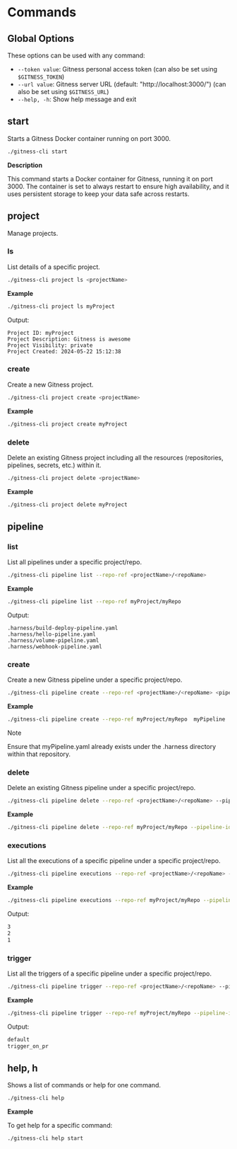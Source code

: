 # Commands

## Global Options

These options can be used with any command:

- `--token value`: Gitness personal access token (can also be set using `$GITNESS_TOKEN`)
- `--url value`: Gitness server URL (default: "http://localhost:3000/") (can also be set using `$GITNESS_URL`)
- `--help, -h`: Show help message and exit

## start

Starts a Gitness Docker container running on port 3000.

```bash
./gitness-cli start
```

**Description**

This command starts a Docker container for Gitness, running it on port 3000. The container is set to always restart to ensure high availability, and it uses persistent storage to keep your data safe across restarts.

## project

Manage projects.

### ls

List details of a specific project.

```bash
./gitness-cli project ls <projectName>
```

**Example**

```bash
./gitness-cli project ls myProject
```

Output:

```
Project ID: myProject
Project Description: Gitness is awesome
Project Visibility: private
Project Created: 2024-05-22 15:12:38
```

### create

Create a new Gitness project.

```bash
./gitness-cli project create <projectName>
```

**Example**

```bash
./gitness-cli project create myProject
```

### delete

Delete an existing Gitness project including all the resources (repositories, pipelines, secrets, etc.) within it.

```bash
./gitness-cli project delete <projectName>
```

**Example**

```bash
./gitness-cli project delete myProject
```

## pipeline

### list

List all pipelines under a specific project/repo.

```bash
./gitness-cli pipeline list --repo-ref <projectName>/<repoName>
```

**Example**

```bash
./gitness-cli pipeline list --repo-ref myProject/myRepo
```

Output:

```
.harness/build-deploy-pipeline.yaml
.harness/hello-pipeline.yaml
.harness/volume-pipeline.yaml
.harness/webhook-pipeline.yaml
```

### create

Create a new Gitness pipeline under a specific project/repo.

```bash
./gitness-cli pipeline create --repo-ref <projectName>/<repoName> <pipelineName>
```

**Example**

```bash
./gitness-cli pipeline create --repo-ref myProject/myRepo  myPipeline
```

> [!NOTE]  
> Ensure that myPipeline.yaml already exists under the .harness directory within that repository. 

### delete

Delete an existing Gitness pipeline under a specific project/repo.

```bash
./gitness-cli pipeline delete --repo-ref <projectName>/<repoName> --pipeline-id <pipelineName>
```

**Example**

```bash
./gitness-cli pipeline delete --repo-ref myProject/myRepo --pipeline-id myPipeline
```

### executions

List all the executions of a specific pipeline under a specific project/repo.

```bash
./gitness-cli pipeline executions --repo-ref <projectName>/<repoName> --pipeline-id <pipelineName>
```

**Example**

```bash
./gitness-cli pipeline executions --repo-ref myProject/myRepo --pipeline-id myPipeline
```

Output:

```bash
3
2
1
```

### trigger

List all the triggers of a specific pipeline under a specific project/repo.

```bash
./gitness-cli pipeline trigger --repo-ref <projectName>/<repoName> --pipeline-id <pipelineName>
```

**Example**

```bash
./gitness-cli pipeline trigger --repo-ref myProject/myRepo --pipeline-id myPipeline
```

Output:

```bash
default
trigger_on_pr
```

## help, h

Shows a list of commands or help for one command.

```bash
./gitness-cli help
```

**Example**

To get help for a specific command:

```bash
./gitness-cli help start
```